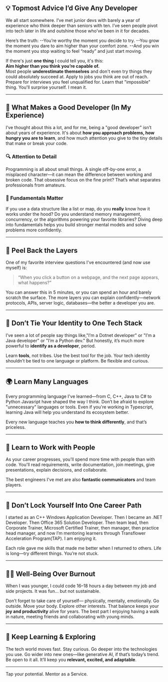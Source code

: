 ## 💡 Topmost Advice I’d Give Any Developer

We all start somewhere. I’ve met junior devs with barely a year of experience who think deeper than seniors with ten. I’ve seen people pivot into tech later in life and outshine those who’ve been in it for decades.

Here’s the truth:
--You’re worthy the moment you decide to try.
--You grow the moment you dare to aim higher than your comfort zone.
--And you win the moment you stop waiting to feel “ready” and just start moving.


If there's just **one thing** I could tell you, it's this:  
**Aim higher than you think you’re capable of.**  
Most people **underestimate themselves** and don't even try things they could absolutely succeed at. Apply to jobs you think are out of reach. Prepare for interviews you feel unqualified for. Learn that "impossible" thing. You'll surprise yourself. I mean it.

---

## 🧠 What Makes a Good Developer (In My Experience)

I’ve thought about this a lot, and for me, being a "good developer" isn’t about years of experience. It's about **how you approach problems, how hungry you are to learn**, and how much attention you give to the tiny details that make or break your code.

### 🔍 Attention to Detail
Programming is all about small things. A single off-by-one error, a misplaced character—it can mean the difference between working and broken code. That obsessive focus on the fine print? That’s what separates professionals from amateurs.

### 🧠 Fundamentals Matter
If you use a data structure like a list or map, do you **really** know how it works under the hood? Do you understand memory management, concurrency, or the algorithms powering your favorite libraries? Diving deep into fundamentals helps you build stronger mental models and solve problems more confidently.

---

## 🧅 Peel Back the Layers

One of my favorite interview questions I've encountered (and now use myself) is:  
> “When you click a button on a webpage, and the next page appears, what happens?”

You can answer this in 5 minutes, or you can spend an hour and barely scratch the surface. The more layers you can explain confidently—network protocols, APIs, server logic, databases—the better a developer you are.

---

## 🧰 Don’t Tie Your Identity to One Tech Stack

I’ve seen a lot of people say things like,"I’m a Dotnet  developer" or "I’m a Java developer" or "I’m a Python dev." But honestly, it’s much more powerful to **identify as a developer**, period.

Learn **tools**, not tribes. Use the best tool for the job. Your tech identity shouldn’t be tied to one language or platform. Be flexible and curious.

---

## 🌍 Learn Many Languages

Every programming language I've learned—from C, C++, Java to C# to Python Javasript have shaped the way I think. Don’t be afraid to explore "unnecessary" languages or tools. Even if you're working in Typescript, learning Java will help you understand its ecosystem better.

Every new language teaches you **how to think differently**, and that’s priceless.

---

## 🤝 Learn to Work with People

As your career progresses, you'll spend more time with people than with code. You'll read requirements, write documentation, join meetings, give presentations, explain decisions, and collaborate.

The best engineers I've met are also **fantastic communicators** and team players.

---

## 🔄 Don’t Lock Yourself Into One Career Path

I started as an C++ Windows Application Developer. Then I became an .NET Developer. Then Office 365 Solution Developer. Then team lead, then Corporate Trainer, Microsoft Certified Trainer, then manager, then practice head manager,  and now I’m mentoring learners through Transflower Acceleration Program(TAP). I am enjoying it.

Each role gave me skills that made me better when I returned to others. Life is long—try different things. You’re not stuck.

---

## 🧘‍♂️ Well-Being Over Burnout

When I was younger, I could code 16–18 hours a day between my job and side projects. It was fun… but not sustainable.

Don’t forget to take care of yourself— physically, mentally, emotionally. Go outside. Move your body. Explore other interests. That balance keeps your **joy and productivity** alive for years. The best part I enjoying having a walk in nature, meeting friends and collaborating with young minds.

---

## 🔄 Keep Learning & Exploring

The tech world moves fast. Stay curious. Go deeper into the technologies you use. Go wider into new ones—like generative AI, if that’s today’s trend. Be open to it all. It’ll keep you **relevant, excited, and adaptable**.

---

Tap your potential.
Mentor as a Service.